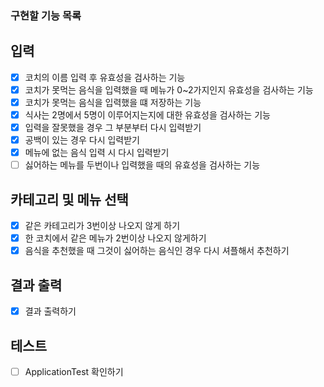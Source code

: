 ### 구현할 기능 목록
## 입력 
- [x] 코치의 이름 입력 후 유효성을 검사하는 기능
- [x] 코치가 못먹는 음식을 입력했을 때 메뉴가 0~2가지인지 유효성을 검사하는 기능
- [x] 코치가 못먹는 음식을 입력했을 떄 저장하는 기능
- [x] 식사는 2명에서 5명이 이루어지는지에 대한 유효성을 검사하는 기능
- [x] 입력을 잘못했을 경우 그 부분부터 다시 입력받기
- [x] 공백이 있는 경우 다시 입력받기
- [x] 메뉴에 없는 음식 입력 시 다시 입력받기
- [ ] 싫어하는 메뉴를 두번이나 입력했을 때의 유효성을 검사하는 기능 

## 카테고리 및 메뉴 선택
- [x] 같은 카테고리가 3번이상 나오지 않게 하기
- [x] 한 코치에서 같은 메뉴가 2번이상 나오지 않게하기
- [x] 음식을 추천했을 때 그것이 싫어하는 음식인 경우 다시 셔플해서 추천하기

## 결과 출력
- [x] 결과 출력하기

## 테스트
- [ ] ApplicationTest 확인하기

